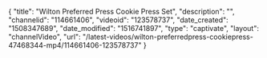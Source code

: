 {
    "title": "Wilton Preferred Press Cookie Press Set",
    "description": "",
    "channelid": "114661406",
    "videoid": "123578737",
    "date_created": "1508347689",
    "date_modified": "1516741897",
    "type": "captivate",
    "layout": "channelVideo",
    "url": "\/latest-videos\/wilton-preferredpress-cookiepress-47468344-mp4\/114661406-123578737"
}